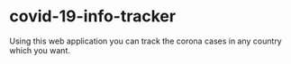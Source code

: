 # covid-19-info-tracker
Using this web application you can track the corona cases in any country which you want.
